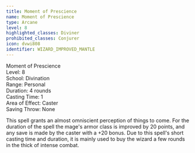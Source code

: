 ```yaml
---
title: Moment of Prescience
name: Moment of Prescience
type: Arcane
level: 8
highlighted_classes: Diviner
prohibited_classes: Conjurer
icon: dvwi808
identifier: WIZARD_IMPROVED_MANTLE
---
```

Moment of Prescience  
Level: 8  
School: Divination  
Range: Personal  
Duration: 4 rounds  
Casting Time: 1  
Area of Effect: Caster  
Saving Throw: None  
  
This spell grants an almost omniscient perception of things to come. For the duration of the spell the mage's armor class is improved by 20 points, and any save is made by the caster with a +20 bonus. Due to this spell's short casting time and duration, it is mainly used to buy the wizard a few rounds in the thick of intense combat.  
